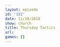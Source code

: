 ```yaml
---
layout: episode
id: '152'
date: 11/10/2018
show: church
title: Thursday Tactics
url: 
games: []
---
```

